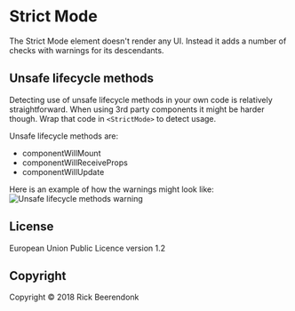 # Strict Mode

The Strict Mode element doesn't render any UI. Instead it adds a number of checks with warnings for its descendants.

## Unsafe lifecycle methods

Detecting use of unsafe lifecycle methods in your own code is relatively straightforward. When using 3rd party components it might be harder though. Wrap that code in `<StrictMode>` to detect usage.

Unsafe lifecycle methods are:

- componentWillMount
- componentWillReceiveProps
- componentWillUpdate

Here is an example of how the warnings might look like:
![Unsafe lifecycle methods warning](resources/unsafe-lifecycle-methods-warning.png)

## License

European Union Public Licence version 1.2

## Copyright

Copyright © 2018 Rick Beerendonk
